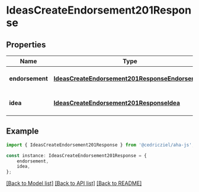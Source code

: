# IdeasCreateEndorsement201Response


## Properties

Name | Type | Description | Notes
------------ | ------------- | ------------- | -------------
**endorsement** | [**IdeasCreateEndorsement201ResponseEndorsement**](IdeasCreateEndorsement201ResponseEndorsement.md) |  | [optional] [default to undefined]
**idea** | [**IdeasCreateEndorsement201ResponseIdea**](IdeasCreateEndorsement201ResponseIdea.md) |  | [optional] [default to undefined]

## Example

```typescript
import { IdeasCreateEndorsement201Response } from '@cedricziel/aha-js';

const instance: IdeasCreateEndorsement201Response = {
    endorsement,
    idea,
};
```

[[Back to Model list]](../README.md#documentation-for-models) [[Back to API list]](../README.md#documentation-for-api-endpoints) [[Back to README]](../README.md)
